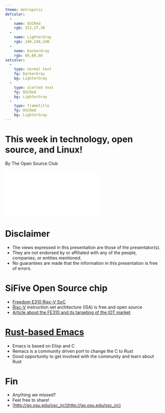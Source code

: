 ```yaml
---
theme: metropolis
defcolor:
  -
    name: OSCRed
    rgb: 152,27,30
  -
    name: LighterGray
    rgb: 240,240,240
  -
    name: DarkerGray
    rgb: 60,60,60
setcolor:
  -
    type: normal text
    fg: DarkerGray
    bg: LighterGray
  -
    type: alerted text
    fg: OSCRed
    bg: LighterGray
  -
    type: frametitle
    fg: OSCRed
    bg: LighterGray
---
```


# This week in technology, open source, and Linux!

By The Open Source Club

![OSC Logo](../../common/osc-logo.pdf "Open Source Club at Ohio State Logo")

# Disclaimer
* The views expressed in this presentation are those of the presentator(s).
* They are not endorsed by or affiliated with any of the people, companies, or entities mentioned.
* No guarantees are made that the information in this presentation is free of errors.

# SiFive Open Source chip
* [Freedom E310 Risc-V SoC](https://www.sifive.com/products/freedom-e310/)
* [Risc-V](https://riscv.org/) instruction set architecture (ISA) is free and open source
* [Article about the FE310 and its targeting of the IOT market](http://www.infoworld.com/article/3155047/internet-of-things/sifive-rolls-out-fully-open-source-chip-for-iot-devices.html)

# [Rust-based Emacs](http://www.wilfred.me.uk/blog/2017/01/11/announcing-remacs-porting-emacs-to-rust/)
* Emacs is based on Elisp and C
* Remacs is a community driven port to change the C to Rust
* Good opportunity to get involved with the community and learn about Rust

# Fin
* Anything we missed?
* Feel free to share!
* [http://go.osu.edu/osc_irc](http://go.osu.edu/osc_irc)
